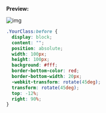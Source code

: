 **Preview:**

![img](https://i.imgur.com/B101siD.png)

```css
.YourClass:before {
  display: block;
  content: "";
  position: absolute;
  width: 100px;
  height: 100px;
  background: #fff;
  border-bottom-color: red;
  border-bottom-width: 20px;
  -webkit-transform: rotate(45deg);
  transform: rotate(45deg);
  top: -12%;
  right: 90%;
}
```
